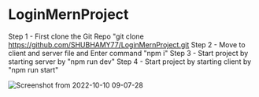 # LoginMernProject

Step 1 -  First clone the Git Repo  "git clone https://github.com/SHUBHAMY77/LoginMernProject.git
Step 2 -  Move to client and server file and Enter command  "npm i"
Step 3 -  Start project by starting server by "npm run dev"
Step 4 -  Start project by starting client by "npm run start"


![Screenshot from 2022-10-10 09-07-28](https://user-images.githubusercontent.com/54241771/194796082-7ee0f5f0-2bb2-4ee3-a942-af9efc22d60b.png)

